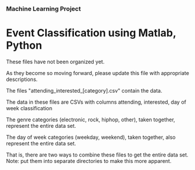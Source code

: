 ### Machine Learning Project
# Event Classification using Matlab, Python

These files have not been organized yet.

As they become so moving forward, please update this file with appropriate descriptions.

The files "attending_interested_[category].csv" contain the data.

The data in these files are CSVs with columns attending, interested, day of week classification

The genre categories (electronic, rock, hiphop, other), taken together, represent the entire data set.

The day of week categories (weekday, weekend), taken together, also represent the entire data set.

That is, there are two ways to combine these files to get the entire data set.
Note: put them into separate directories to make this more apparent.